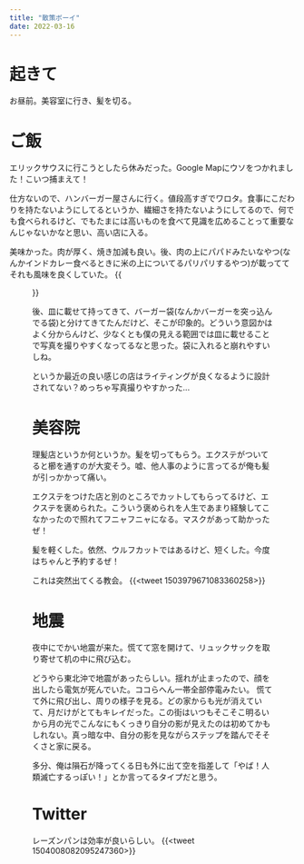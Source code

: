 ```yaml
---
title: "散策ボーイ"
date: 2022-03-16
---
```


# 起きて
お昼前。美容室に行き、髪を切る。

# ご飯
エリックサウスに行こうとしたら休みだった。Google Mapにウソをつかれました！こいつ捕まえて！

仕方ないので、ハンバーガー屋さんに行く。値段高すぎでワロタ。食事にこだわりを持たないようにしてるというか、繊細さを持たないようにしてるので、何でも食べられるけど、でもたまには高いものを食べて見識を広めることって重要なんじゃないかなと思い、高い店に入る。


美味かった。肉が厚く、焼き加減も良い。後、肉の上にパパドみたいなやつ(なんかインドカレー食べるときに米の上についてるパリパリするやつ)が載っててそれも風味を良くしていた。
{{<figure src="/media/2022-03-16-lunch.jpeg" alt="lunch">}}

後、皿に載せて持ってきて、バーガー袋(なんかバーガーを突っ込んでる袋)と分けてきてたんだけど、そこが印象的。どういう意図かはよく分からんけど、少なくとも僕の見える範囲では皿に載せることで写真を撮りやすくなってるなと思った。袋に入れると崩れやすいしね。

というか最近の良い感じの店はライティングが良くなるように設計されてない？めっちゃ写真撮りやすかった...

# 美容院
理髪店というか何というか。髪を切ってもらう。エクステがついてると櫛を通すのが大変そう。嘘、他人事のように言ってるが俺も髪が引っかかって痛い。

エクステをつけた店と別のところでカットしてもらってるけど、エクステを褒められた。こういう褒められを人生であまり経験してこなかったので照れてフニャフニャになる。マスクがあって助かったぜ！

髪を軽くした。依然、ウルフカットではあるけど、短くした。今度はちゃんと予約するぜ！

これは突然出てくる教会。
{{<tweet 1503979671083360258>}}

# 地震
夜中にでかい地震が来た。慌てて窓を開けて、リュックサックを取り寄せて机の中に飛び込む。

どうやら東北沖で地震があったらしい。揺れが止まったので、顔を出したら電気が死んでいた。ココらへん一帯全部停電みたい。
慌てて外に飛び出し、周りの様子を見る。どの家からも光が消えていて、月だけがとてもキレイだった。この街はいつもそこそこ明るいから月の光でこんなにもくっきり自分の影が見えたのは初めてかもしれない。真っ暗な中、自分の影を見ながらステップを踏んでそそくさと家に戻る。

多分、俺は隕石が降ってくる日も外に出て空を指差して「やば！人類滅亡するっぽい！」とか言ってるタイプだと思う。
# Twitter
レーズンパンは効率が良いらしい。
{{<tweet 1504008082095247360>}}